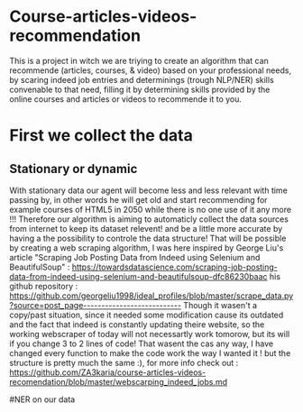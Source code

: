 # Course-articles-videos-recommendation
This is a project in witch we are triying to create an algorithm that can recommende (articles, courses, &amp; video) based on your professional needs, by scaring indeed job entries and determinings (trough NLP/NER) skills convenable to that need, filling it by determining skills provided by the online courses and articles or videos to recommende it to you.
# First we collect the data 
## Stationary or dynamic
With stationary data our agent will become less and less relevant with time passing by, in other words he will get old and start recommending for example courses of HTML5 in 2050 while there is no one use of it any more !!!
Therefore our algorithm is aiming to automaticly collect the data sources from internet to keep its dataset relevent! and be a little more accurate by having a the possibility to controle the data structure! 
That will be possible by creating a web scraping algorithm, I was here inspired by  George Liu's article "Scraping Job Posting Data from Indeed using Selenium and BeautifulSoup" : https://towardsdatascience.com/scraping-job-posting-data-from-indeed-using-selenium-and-beautifulsoup-dfc86230baac
his github repository : https://github.com/georgeliu1998/ideal_profiles/blob/master/scrape_data.py?source=post_page---------------------------
Though it wasen't a copy/past situation, since it needed some modification cause its outdated and the fact that indeed is constantly updating theire website, so the working webscraper of today will not necessartly work tomorow, but its will if you change 3 to 2 lines of code! That wasent the cas any way, I have changed every function to make the code work the way I wanted it ! but the structure is pretty much the same :), for more info check out : https://github.com/ZA3karia/course-articles-videos-recomendation/blob/master/webscarping_indeed_jobs.md
 
 
 #NER on our data
